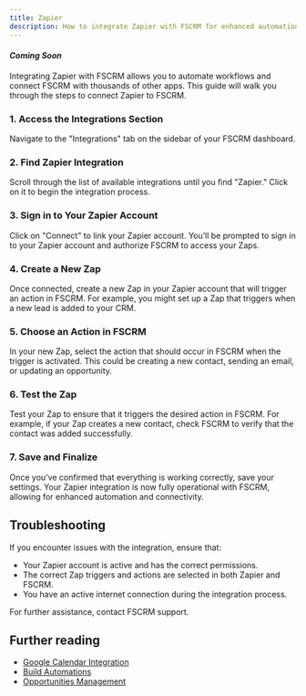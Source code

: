 ```yaml
---
title: Zapier
description: How to integrate Zapier with FSCRM for enhanced automation and connectivity.
---
```


#### *Coming Soon*
Integrating Zapier with FSCRM allows you to automate workflows and connect FSCRM with thousands of other apps. This guide will walk you through the steps to connect Zapier to FSCRM.

### 1. Access the Integrations Section

Navigate to the "Integrations" tab on the sidebar of your FSCRM dashboard.

### 2. Find Zapier Integration

Scroll through the list of available integrations until you find "Zapier." Click on it to begin the integration process.

### 3. Sign in to Your Zapier Account

Click on "Connect" to link your Zapier account. You’ll be prompted to sign in to your Zapier account and authorize FSCRM to access your Zaps.

### 4. Create a New Zap

Once connected, create a new Zap in your Zapier account that will trigger an action in FSCRM. For example, you might set up a Zap that triggers when a new lead is added to your CRM.

### 5. Choose an Action in FSCRM

In your new Zap, select the action that should occur in FSCRM when the trigger is activated. This could be creating a new contact, sending an email, or updating an opportunity.

### 6. Test the Zap

Test your Zap to ensure that it triggers the desired action in FSCRM. For example, if your Zap creates a new contact, check FSCRM to verify that the contact was added successfully.

### 7. Save and Finalize

Once you’ve confirmed that everything is working correctly, save your settings. Your Zapier integration is now fully operational with FSCRM, allowing for enhanced automation and connectivity.

## Troubleshooting

If you encounter issues with the integration, ensure that:
- Your Zapier account is active and has the correct permissions.
- The correct Zap triggers and actions are selected in both Zapier and FSCRM.
- You have an active internet connection during the integration process.

For further assistance, contact FSCRM support.

## Further reading

- [Google Calendar Integration](/guides/google-calendar)
- [Build Automations](/guides/build-automations)
- [Opportunities Management](/guides/opportunities-management)
